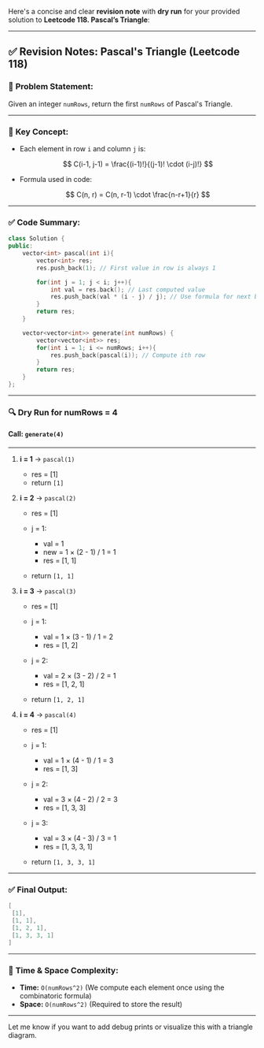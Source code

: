 Here's a concise and clear **revision note** with **dry run** for your provided solution to **Leetcode 118. Pascal’s Triangle**:

---

## ✅ **Revision Notes: Pascal's Triangle (Leetcode 118)**

### 🔶 **Problem Statement:**

Given an integer `numRows`, return the first `numRows` of Pascal's Triangle.

---

### 📘 **Key Concept:**

* Each element in row `i` and column `j` is:

  $$
  C(i-1, j-1) = \frac{(i-1)!}{(j-1)! \cdot (i-j)!}
  $$
* Formula used in code:

  $$
  C(n, r) = C(n, r-1) \cdot \frac{n-r+1}{r}
  $$

---

### ✅ **Code Summary:**

```cpp
class Solution {
public:
    vector<int> pascal(int i){
        vector<int> res;
        res.push_back(1); // First value in row is always 1

        for(int j = 1; j < i; j++){
            int val = res.back(); // Last computed value
            res.push_back(val * (i - j) / j); // Use formula for next binomial
        }
        return res;
    }

    vector<vector<int>> generate(int numRows) {
        vector<vector<int>> res;
        for(int i = 1; i <= numRows; i++){
            res.push_back(pascal(i)); // Compute ith row
        }
        return res;
    }
};
```

---

### 🔍 **Dry Run for numRows = 4**

#### Call: `generate(4)`

---

1. **i = 1** → `pascal(1)`

   * res = \[1]
   * return `[1]`

2. **i = 2** → `pascal(2)`

   * res = \[1]
   * j = 1:

     * val = 1
     * new = 1 × (2 - 1) / 1 = 1
     * res = \[1, 1]
   * return `[1, 1]`

3. **i = 3** → `pascal(3)`

   * res = \[1]
   * j = 1:

     * val = 1 × (3 - 1) / 1 = 2
     * res = \[1, 2]
   * j = 2:

     * val = 2 × (3 - 2) / 2 = 1
     * res = \[1, 2, 1]
   * return `[1, 2, 1]`

4. **i = 4** → `pascal(4)`

   * res = \[1]
   * j = 1:

     * val = 1 × (4 - 1) / 1 = 3
     * res = \[1, 3]
   * j = 2:

     * val = 3 × (4 - 2) / 2 = 3
     * res = \[1, 3, 3]
   * j = 3:

     * val = 3 × (4 - 3) / 3 = 1
     * res = \[1, 3, 3, 1]
   * return `[1, 3, 3, 1]`

---

### ✅ **Final Output:**

```cpp
[
 [1],
 [1, 1],
 [1, 2, 1],
 [1, 3, 3, 1]
]
```

---

### 🧠 **Time & Space Complexity:**

* **Time:** `O(numRows^2)`
  (We compute each element once using the combinatoric formula)
* **Space:** `O(numRows^2)`
  (Required to store the result)

---

Let me know if you want to add debug prints or visualize this with a triangle diagram.
